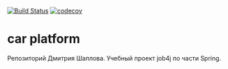 [![Build Status](https://travis-ci.org/DmitriyShaplov/car_platform.svg?branch=master)](https://travis-ci.org/DmitriyShaplov/car_platform)
[![codecov](https://codecov.io/gh/DmitriyShaplov/car_platform/branch/master/graph/badge.svg)](https://codecov.io/gh/DmitriyShaplov/car_platform)

# car platform

Репозиторий Дмитрия Шаплова.
Учебный проект job4j по части Spring.